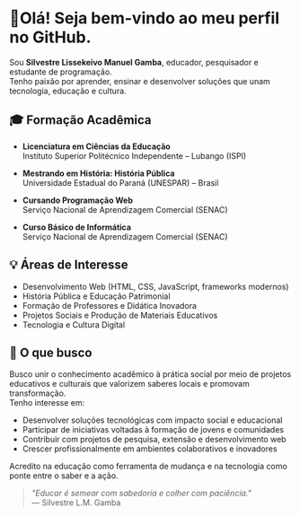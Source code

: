 # 👨Olá! Seja bem-vindo ao meu perfil no GitHub. 

Sou **Silvestre Lissekeivo Manuel Gamba**, educador, pesquisador e estudante de programação.  
Tenho paixão por aprender, ensinar e desenvolver soluções que unam tecnologia, educação e cultura.

## 🎓 Formação Acadêmica

- **Licenciatura em Ciências da Educação**  
  Instituto Superior Politécnico Independente – Lubango (ISPI)

- **Mestrando em História: História Pública**  
  Universidade Estadual do Paraná (UNESPAR) – Brasil

- **Cursando Programação Web**  
  Serviço Nacional de Aprendizagem Comercial (SENAC)

- **Curso Básico de Informática**  
  Serviço Nacional de Aprendizagem Comercial (SENAC)

## 💡 Áreas de Interesse

- Desenvolvimento Web (HTML, CSS, JavaScript, frameworks modernos)
- História Pública e Educação Patrimonial
- Formação de Professores e Didática Inovadora
- Projetos Sociais e Produção de Materiais Educativos
- Tecnologia e Cultura Digital
## 🎯 O que busco

Busco unir o conhecimento acadêmico à prática social por meio de projetos educativos e culturais que valorizem saberes locais e promovam transformação.  
Tenho interesse em:

- Desenvolver soluções tecnológicas com impacto social e educacional
- Participar de iniciativas voltadas à formação de jovens e comunidades
- Contribuir com projetos de pesquisa, extensão e desenvolvimento web
- Crescer profissionalmente em ambientes colaborativos e inovadores

Acredito na educação como ferramenta de mudança e na tecnologia como ponte entre o saber e a ação.

> _"Educar é semear com sabedoria e colher com paciência."_  
> — Silvestre L.M. Gamba

